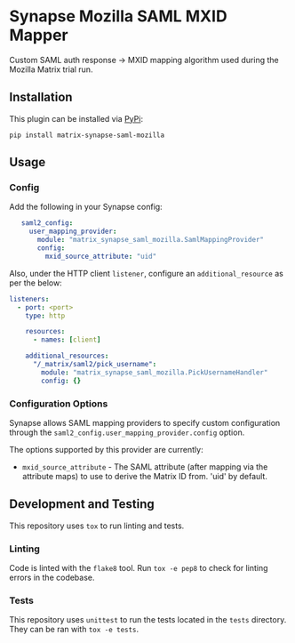 # Synapse Mozilla SAML MXID Mapper 

Custom SAML auth response -> MXID mapping algorithm used during the Mozilla
Matrix trial run.

## Installation

This plugin can be installed via [PyPi](https://pypi.org):

```
pip install matrix-synapse-saml-mozilla
```

## Usage

### Config

Add the following in your Synapse config:

```yaml
   saml2_config:
     user_mapping_provider:
       module: "matrix_synapse_saml_mozilla.SamlMappingProvider"
       config:
         mxid_source_attribute: "uid"
```

Also, under the HTTP client `listener`, configure an `additional_resource` as per
the below:

```yaml
listeners:
  - port: <port>
    type: http

    resources:
      - names: [client]

    additional_resources:
      "/_matrix/saml2/pick_username":
        module: "matrix_synapse_saml_mozilla.PickUsernameHandler"
        config: {}
```

### Configuration Options

Synapse allows SAML mapping providers to specify custom configuration through the
`saml2_config.user_mapping_provider.config` option.

The options supported by this provider are currently:

* `mxid_source_attribute` - The SAML attribute (after mapping via the
                            attribute maps) to use to derive the Matrix
                            ID from. 'uid' by default.

## Development and Testing

This repository uses `tox` to run linting and tests.

### Linting

Code is linted with the `flake8` tool. Run `tox -e pep8` to check for linting
errors in the codebase.

### Tests

This repository uses `unittest` to run the tests located in the `tests`
directory. They can be ran with `tox -e tests`.
